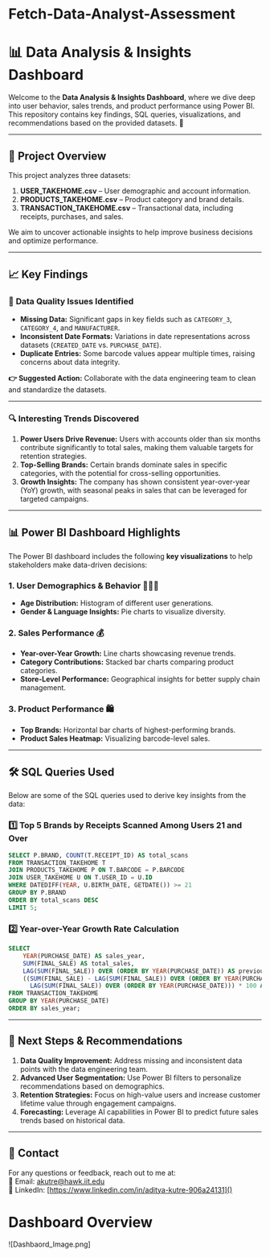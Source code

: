 # Fetch-Data-Analyst-Assessment

# 📊 Data Analysis & Insights Dashboard  

Welcome to the **Data Analysis & Insights Dashboard**, where we dive deep into user behavior, sales trends, and product performance using Power BI. This repository contains key findings, SQL queries, visualizations, and recommendations based on the provided datasets. 🚀  

---

## 📂 Project Overview  

This project analyzes three datasets:  

1. **USER_TAKEHOME.csv** – User demographic and account information.  
2. **PRODUCTS_TAKEHOME.csv** – Product category and brand details.  
3. **TRANSACTION_TAKEHOME.csv** – Transactional data, including receipts, purchases, and sales.  

We aim to uncover actionable insights to help improve business decisions and optimize performance.  

---

## 📈 Key Findings  

### 🚨 **Data Quality Issues Identified**  
- **Missing Data:** Significant gaps in key fields such as `CATEGORY_3`, `CATEGORY_4`, and `MANUFACTURER`.  
- **Inconsistent Date Formats:** Variations in date representations across datasets (`CREATED_DATE` vs. `PURCHASE_DATE`).  
- **Duplicate Entries:** Some barcode values appear multiple times, raising concerns about data integrity.  

**👉 Suggested Action:** Collaborate with the data engineering team to clean and standardize the datasets.  

---

### 🔍 **Interesting Trends Discovered**  

1. **Power Users Drive Revenue:** Users with accounts older than six months contribute significantly to total sales, making them valuable targets for retention strategies.  
2. **Top-Selling Brands:** Certain brands dominate sales in specific categories, with the potential for cross-selling opportunities.  
3. **Growth Insights:** The company has shown consistent year-over-year (YoY) growth, with seasonal peaks in sales that can be leveraged for targeted campaigns.  

---

## 📊 Power BI Dashboard Highlights  

The Power BI dashboard includes the following **key visualizations** to help stakeholders make data-driven decisions:  

### **1. User Demographics & Behavior 🧑‍🤝‍🧑**  
- **Age Distribution:** Histogram of different user generations.  
- **Gender & Language Insights:** Pie charts to visualize diversity.  


### **2. Sales Performance 💰**  
- **Year-over-Year Growth:** Line charts showcasing revenue trends.  
- **Category Contributions:** Stacked bar charts comparing product categories.  
- **Store-Level Performance:** Geographical insights for better supply chain management.  

### **3. Product Performance 🛍️**  
- **Top Brands:** Horizontal bar charts of highest-performing brands.  
- **Product Sales Heatmap:** Visualizing barcode-level sales.  

---

## 🛠️ SQL Queries Used  

Below are some of the SQL queries used to derive key insights from the data:  

### 1️⃣ **Top 5 Brands by Receipts Scanned Among Users 21 and Over**  
```sql
SELECT P.BRAND, COUNT(T.RECEIPT_ID) AS total_scans 
FROM TRANSACTION_TAKEHOME T 
JOIN PRODUCTS_TAKEHOME P ON T.BARCODE = P.BARCODE 
JOIN USER_TAKEHOME U ON T.USER_ID = U.ID 
WHERE DATEDIFF(YEAR, U.BIRTH_DATE, GETDATE()) >= 21 
GROUP BY P.BRAND 
ORDER BY total_scans DESC 
LIMIT 5;
```

### 2️⃣ **Year-over-Year Growth Rate Calculation**  
```sql
SELECT 
    YEAR(PURCHASE_DATE) AS sales_year,
    SUM(FINAL_SALE) AS total_sales,
    LAG(SUM(FINAL_SALE)) OVER (ORDER BY YEAR(PURCHASE_DATE)) AS previous_year_sales,
    ((SUM(FINAL_SALE) - LAG(SUM(FINAL_SALE)) OVER (ORDER BY YEAR(PURCHASE_DATE))) / 
      LAG(SUM(FINAL_SALE)) OVER (ORDER BY YEAR(PURCHASE_DATE))) * 100 AS YoY_growth
FROM TRANSACTION_TAKEHOME
GROUP BY YEAR(PURCHASE_DATE)
ORDER BY sales_year;
```

---

## 📅 Next Steps & Recommendations  

1. **Data Quality Improvement:** Address missing and inconsistent data points with the data engineering team.  
2. **Advanced User Segmentation:** Use Power BI filters to personalize recommendations based on demographics.  
3. **Retention Strategies:** Focus on high-value users and increase customer lifetime value through engagement campaigns.  
4. **Forecasting:** Leverage AI capabilities in Power BI to predict future sales trends based on historical data.  

---

## 📧 Contact  

For any questions or feedback, reach out to me at:  
📨 Email: [akutre@hawk.iit.edu]()  
💼 LinkedIn: [https://www.linkedin.com/in/aditya-kutre-906a24131]()


# Dashboard Overview

![Dashbaord_Image.png]



